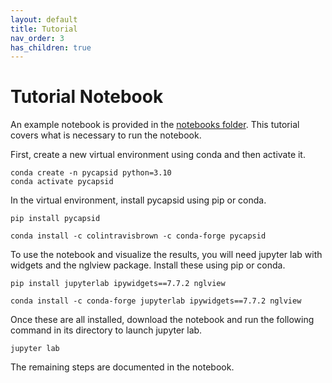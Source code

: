 ```yaml
---
layout: default
title: Tutorial
nav_order: 3
has_children: true
---
```


# Tutorial Notebook

An example notebook is provided in the [notebooks folder](https://github.com/luquelab/pyCapsid/tree/main/notebooks). 
This tutorial covers what is necessary to run the notebook.

First, create a new virtual environment using conda and then activate it.

~~~~
conda create -n pycapsid python=3.10
conda activate pycapsid
~~~~

In the virtual environment, install pycapsid using pip or conda.
~~~~
pip install pycapsid
~~~~

~~~~
conda install -c colintravisbrown -c conda-forge pycapsid
~~~~

To use the notebook and visualize the results, you will need jupyter lab with widgets and the nglview package. Install
these using pip or conda.
~~~~
pip install jupyterlab ipywidgets==7.7.2 nglview
~~~~

~~~~
conda install -c conda-forge jupyterlab ipywidgets==7.7.2 nglview
~~~~

Once these are all installed, download the notebook and run the following command in its directory to launch jupyter lab.

~~~~
jupyter lab
~~~~

The remaining steps are documented in the notebook.

